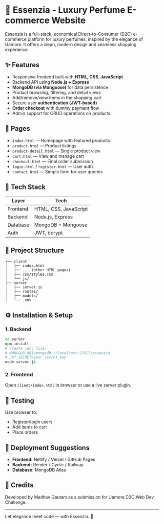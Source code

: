 # 🌸 Essenzia - Luxury Perfume E-commerce Website

Essenzia is a full-stack, economical Direct-to-Consumer (D2C) e-commerce platform for luxury perfumes, inspired by the elegance of Uamore. It offers a clean, modern design and seamless shopping experience.

## ✨ Features
- Responsive frontend built with **HTML, CSS, JavaScript**
- Backend API using **Node.js + Express**
- **MongoDB (via Mongoose)** for data persistence
- Product browsing, filtering, and detail views
- Add/remove/view items in the shopping cart
- Secure user **authentication (JWT-based)**
- **Order checkout** with dummy payment flow
- Admin support for CRUD operations on products

## 🛒 Pages
- `index.html` — Homepage with featured products
- `product.html` — Product listings
- `product-detail.html` — Single product view
- `cart.html` — View and manage cart
- `checkout.html` — Final order submission
- `login.html` / `register.html` — User auth
- `contact.html` — Simple form for user queries

## 🧱 Tech Stack
| Layer        | Tech                     |
|--------------|--------------------------|
| Frontend     | HTML, CSS, JavaScript    |
| Backend      | Node.js, Express         |
| Database     | MongoDB + Mongoose       |
| Auth         | JWT, bcrypt              |

## 📁 Project Structure
```
├── client
│   ├── index.html
│   ├── ... (other HTML pages)
│   ├── css/styles.css
│   └── js/
├── server
│   ├── server.js
│   ├── routes/
│   ├── models/
│   └── .env
```

## ⚙️ Installation & Setup
### 1. Backend
```bash
cd server
npm install
# create .env file:
# MONGODB_URI=mongodb://localhost:27017/essenzia
# JWT_SECRET=your_secret_key
node server.js
```

### 2. Frontend
Open `client/index.html` in browser or use a live server plugin.

## 🧪 Testing
Use browser to:
- Register/login users
- Add items to cart
- Place orders


## 🚀 Deployment Suggestions
- **Frontend:** Netlify / Vercel / GitHub Pages
- **Backend:** Render / Cyclic / Railway
- **Database:** MongoDB Atlas

## 📌 Credits
Developed by Madhav Gautam as a submission for Uamore D2C Web Dev Challenge.

---
Let elegance meet code — with Essenzia. 🌹
